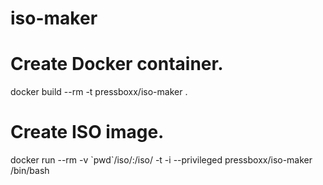 # iso-maker


# Create Docker container.
docker build --rm -t pressboxx/iso-maker .

# Create ISO image.
docker run --rm -v \`pwd\`/iso/:/iso/ -t -i --privileged pressboxx/iso-maker /bin/bash

